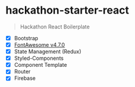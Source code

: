 # hackathon-starter-react

> Hackathon React Boilerplate

- [x] Bootstrap
- [x] [FontAwesome v4.7.0](https://fontawesome.com/v4.7.0/icons/)
- [x] State Management (Redux)
- [x] Styled-Components
- [x] Component Template
- [x] Router
- [x] Firebase
